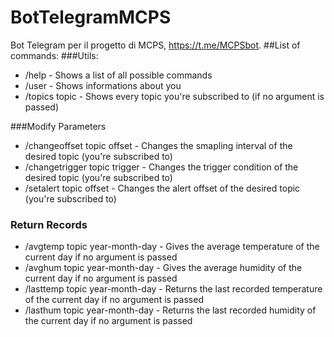 # BotTelegramMCPS
Bot Telegram per il progetto di MCPS, https://t.me/MCPSbot.
##List of commands:
###Utils:
- /help - Shows a list of all possible commands
- /user - Shows informations about you
- /topics topic - Shows every topic you're subscribed to (if no argument is passed)

###Modify Parameters
- /changeoffset topic offset - Changes the smapling interval of the desired topic (you're subscribed to)
- /changetrigger topic trigger - Changes the trigger condition of the desired topic (you're subscribed to)
- /setalert topic offset - Changes the alert offset of the desired topic (you're subscribed to)

### Return Records
- /avgtemp topic year-month-day - Gives the average temperature of the current day if no argument is passed
- /avghum topic year-month-day - Gives the average humidity of the current day if no argument is passed
- /lasttemp topic year-month-day - Returns the last recorded temperature of the current day if no argument is passed
- /lasthum topic year-month-day - Returns the last recorded humidity of the current day if no argument is passed
